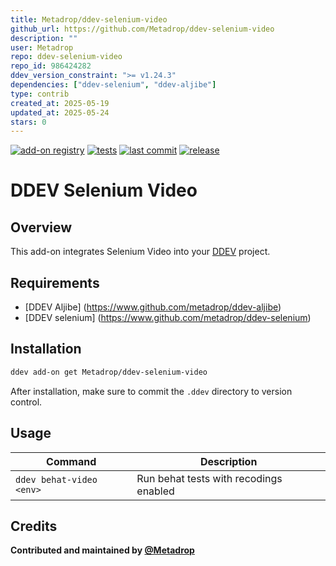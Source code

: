 ```yaml
---
title: Metadrop/ddev-selenium-video
github_url: https://github.com/Metadrop/ddev-selenium-video
description: ""
user: Metadrop
repo: ddev-selenium-video
repo_id: 986424282
ddev_version_constraint: ">= v1.24.3"
dependencies: ["ddev-selenium", "ddev-aljibe"]
type: contrib
created_at: 2025-05-19
updated_at: 2025-05-24
stars: 0
---
```


[![add-on registry](https://img.shields.io/badge/DDEV-Add--on_Registry-blue)](https://addons.ddev.com)
[![tests](https://github.com/Metadrop/ddev-selenium-video/actions/workflows/tests.yml/badge.svg?branch=main)](https://github.com/Metadrop/ddev-selenium-video/actions/workflows/tests.yml?query=branch%3Amain)
[![last commit](https://img.shields.io/github/last-commit/Metadrop/ddev-selenium-video)](https://github.com/Metadrop/ddev-selenium-video/commits)
[![release](https://img.shields.io/github/v/release/Metadrop/ddev-selenium-video)](https://github.com/Metadrop/ddev-selenium-video/releases/latest)

# DDEV Selenium Video

## Overview

This add-on integrates Selenium Video into your [DDEV](https://ddev.com/) project.

## Requirements
- [DDEV Aljibe] (https://www.github.com/metadrop/ddev-aljibe)
- [DDEV selenium] (https://www.github.com/metadrop/ddev-selenium)

## Installation

```bash
ddev add-on get Metadrop/ddev-selenium-video
```

After installation, make sure to commit the `.ddev` directory to version control.

## Usage

| Command                       | Description                            |
|-------------------------------|----------------------------------------|
| `ddev behat-video <env>`      | Run behat tests with recodings enabled |

## Credits

**Contributed and maintained by [@Metadrop](https://github.com/Metadrop)**
